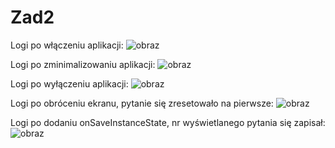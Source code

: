 # Zad2
Logi po włączeniu aplikacji:
![obraz](https://user-images.githubusercontent.com/101111673/197789272-7b667e6a-da93-43e6-9664-f65c368d5fb1.png)

Logi po zminimalizowaniu aplikacji:
![obraz](https://user-images.githubusercontent.com/101111673/197789317-51ff940f-6a9c-4252-98f4-efdd6401b581.png)

Logi po wyłączeniu aplikacji:
![obraz](https://user-images.githubusercontent.com/101111673/197789361-451028ed-d70f-4120-babe-776d43777faa.png)

Logi po obróceniu ekranu, pytanie się zresetowało na pierwsze:
![obraz](https://user-images.githubusercontent.com/101111673/197789403-83d237f9-4659-4cdc-af10-b0b73ff92a9f.png)

Logi po dodaniu onSaveInstanceState, nr wyświetlanego pytania się zapisał:
![obraz](https://user-images.githubusercontent.com/101111673/197789432-c8a7cbfb-9fa5-444f-9768-a3feca293062.png)

